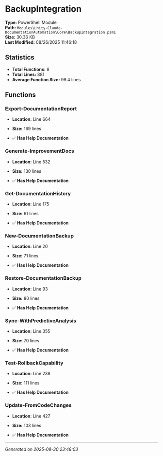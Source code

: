 # BackupIntegration

**Type:** PowerShell Module  
**Path:** `Modules\Unity-Claude-DocumentationAutomation\Core\BackupIntegration.psm1`  
**Size:** 30.36 KB  
**Last Modified:** 08/26/2025 11:46:18  

## Statistics

- **Total Functions:** 8
- **Total Lines:** 881
- **Average Function Size:** 99.4 lines

## Functions


### Export-DocumentationReport

- **Location:** Line 664
- **Size:** 169 lines

- ✅ **Has Help Documentation** 
### Generate-ImprovementDocs

- **Location:** Line 532
- **Size:** 130 lines

- ✅ **Has Help Documentation** 
### Get-DocumentationHistory

- **Location:** Line 175
- **Size:** 61 lines

- ✅ **Has Help Documentation** 
### New-DocumentationBackup

- **Location:** Line 20
- **Size:** 71 lines

- ✅ **Has Help Documentation** 
### Restore-DocumentationBackup

- **Location:** Line 93
- **Size:** 80 lines

- ✅ **Has Help Documentation** 
### Sync-WithPredictiveAnalysis

- **Location:** Line 355
- **Size:** 70 lines

- ✅ **Has Help Documentation** 
### Test-RollbackCapability

- **Location:** Line 238
- **Size:** 111 lines

- ✅ **Has Help Documentation** 
### Update-FromCodeChanges

- **Location:** Line 427
- **Size:** 103 lines

- ✅ **Has Help Documentation**

---
*Generated on 2025-08-30 23:48:03*
